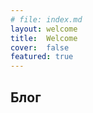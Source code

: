 ```yaml
---
# file: index.md
layout: welcome
title:  Welcome
cover:  false
featured: true
---
```


## Блог

<!--posts-->


